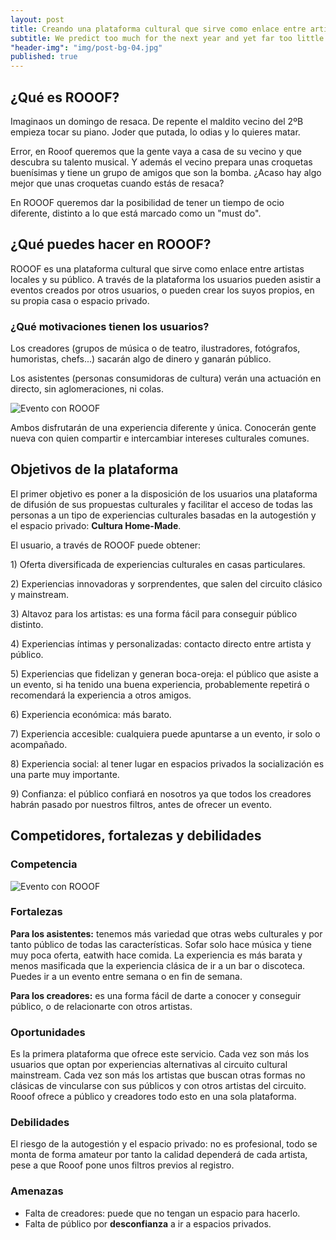 ```yaml
---
layout: post
title: Creando una plataforma cultural que sirve como enlace entre artistas locales y su público.
subtitle: We predict too much for the next year and yet far too little for the next ten.
"header-img": "img/post-bg-04.jpg"
published: true
---
```




<h2 class="section-heading">¿Qué es ROOOF?</h2>

<p>Imaginaos un domingo de resaca. De repente el maldito vecino del 2ºB empieza tocar su piano. Joder que putada, lo odias y lo quieres matar.</p>

<p>Error, en Rooof queremos que la gente vaya a casa de su vecino y que descubra su talento musical. Y además el vecino prepara unas croquetas buenísimas y tiene un grupo de amigos que son la bomba. ¿Acaso hay algo mejor que unas croquetas cuando estás de resaca? </p>

<p>En ROOOF queremos dar la posibilidad de tener un tiempo de ocio diferente, distinto a lo que está marcado como un "must do".</p> 

<h2 class="section-heading">¿Qué puedes hacer en ROOOF?</h2>
<p> ROOOF es una plataforma cultural que sirve como enlace entre artistas locales y su público. A través de la plataforma los usuarios pueden asistir a eventos creados por otros usuarios, o pueden crear los suyos propios, en su propia casa o espacio privado.</p>

<h3> ¿Qué motivaciones tienen los usuarios?</h3>

<p> Los creadores (grupos de música o de teatro, ilustradores, fotógrafos, humoristas, chefs...) sacarán algo de dinero y ganarán público.</p>
<p> Los asistentes (personas consumidoras de cultura) verán una actuación en directo, sin aglomeraciones, ni colas.</p>

 <img src="{{ site.baseurl }}/img/que-es.jpg" alt="Evento con ROOOF">

 
<p> Ambos disfrutarán de una experiencia diferente y única. Conocerán gente nueva con quien compartir e intercambiar intereses culturales comunes.</p>

<h2 class="section-heading">Objetivos de la plataforma</h2>
<p>El primer objetivo es poner a la disposición de los usuarios una plataforma de difusión de sus propuestas culturales y facilitar el acceso de todas las personas a un tipo de experiencias culturales basadas en la autogestión y el espacio privado: <strong>Cultura Home-Made</strong>.</p>

<p>El usuario, a través de ROOOF puede obtener:</p>

<p>1) Oferta diversificada de experiencias culturales en casas particulares.</p>

<p>2) Experiencias innovadoras y sorprendentes, que salen del circuito clásico y mainstream.</p>

<p>3) Altavoz para los artistas: es una forma fácil para conseguir público distinto.</p>

<p>4) Experiencias íntimas y personalizadas: contacto directo entre artista y público.</p>

<p>5) Experiencias que fidelizan y generan boca-oreja: el público que asiste a un evento, si ha tenido una buena experiencia, probablemente repetirá o recomendará la experiencia a otros amigos.</p>

<p>6) Experiencia económica: más barato.</p>

<p>7) Experiencia accesible: cualquiera puede apuntarse a un evento, ir solo o acompañado.</p>

<p>8) Experiencia social: al tener lugar en espacios privados la socialización es una parte muy importante.</p>

<p>9) Confianza: el público confiará en nosotros ya que todos los creadores habrán pasado por nuestros filtros, antes de ofrecer un evento.</p>

<h2 class="section-heading">Competidores, fortalezas y debilidades</h2>

<h3>Competencia</h3>
<img src="{{ site.baseurl }}/img/competidores.jpg" alt="Evento con ROOOF">
<p></p>


<h3>Fortalezas</h3>
<p><strong>Para los asistentes:</strong> tenemos más variedad que otras webs culturales y por tanto público de todas las características. Sofar solo hace música y tiene muy poca oferta, eatwith hace comida. La experiencia es más barata y menos masificada que la experiencia clásica de ir a un bar o discoteca. Puedes ir a un evento entre semana o en fin de semana.</p>
<p><strong>Para los creadores:</strong> es una forma fácil de darte a conocer y conseguir público, o de relacionarte con otros artistas.</p>

<h3>Oportunidades</h3>
<p>Es la primera plataforma que ofrece este servicio. Cada vez son más los usuarios que optan por experiencias alternativas al circuito cultural mainstream. Cada vez son más los artistas que buscan otras formas no clásicas de vincularse con sus públicos y con otros artistas del circuito. Rooof ofrece a público y creadores todo esto en una sola plataforma.</p>

<h3>Debilidades</h3>
<p> El riesgo de la autogestión y el espacio privado: no es profesional, todo se monta de forma amateur por tanto la calidad dependerá de cada artista, pese a que Rooof pone unos filtros previos al registro.</p>

<h3>Amenazas</h3>
<ul>
<li>Falta de creadores: puede que no tengan un espacio para hacerlo.</li>
<li>Falta de público por <strong>desconfianza</strong> a ir a espacios privados.</li>
</ul>













